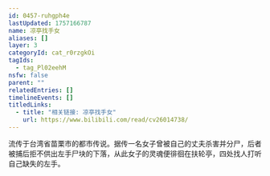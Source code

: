 ```yaml
---
id: 0457-ruhgph4e
lastUpdated: 1757166787
name: 凉亭找手女
aliases: []
layer: 3
categoryId: cat_r0rzgkOi
tagIds:
  - tag_Pl02eehM
nsfw: false
parent: ""
relatedEntries: []
timelineEvents: []
titledLinks:
  - title: "相关链接: 凉亭找手女"
    url: https://www.bilibili.com/read/cv26014738/
---
```


流传于台湾省苗栗市的都市传说。据传一名女子曾被自己的丈夫杀害并分尸，后者被捕后拒不供出左手尸块的下落，从此女子的灵魂便徘徊在扶轮亭，四处找人打听自己缺失的左手。